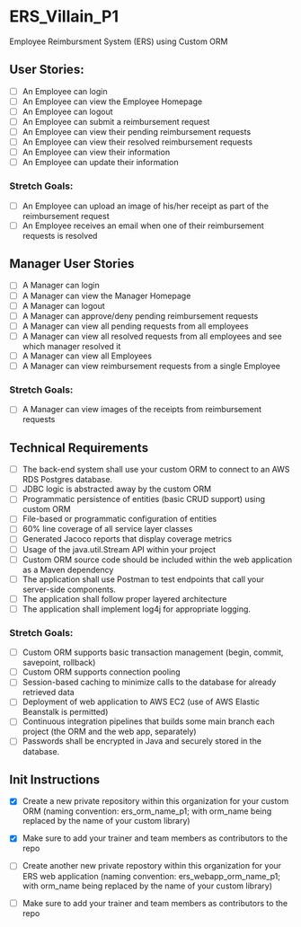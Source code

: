# ERS_Villain_P1
Employee Reimbursment System (ERS) using Custom ORM


## User Stories:

* [ ] An Employee can login
* [ ] An Employee can view the Employee Homepage
* [ ] An Employee can logout
* [ ] An Employee can submit a reimbursement request
* [ ] An Employee can view their pending reimbursement requests
* [ ] An Employee can view their resolved reimbursement requests
* [ ] An Employee can view their information
* [ ] An Employee can update their information

### Stretch Goals:

* [ ] An Employee can upload an image of his/her receipt as part of the reimbursement request
* [ ] An Employee receives an email when one of their reimbursement requests is resolved

## Manager User Stories

* [ ] A Manager can login
* [ ] A Manager can view the Manager Homepage
* [ ] A Manager can logout
* [ ] A Manager can approve/deny pending reimbursement requests
* [ ] A Manager can view all pending requests from all employees
* [ ] A Manager can view all resolved requests from all employees and see which manager resolved it
* [ ] A Manager can view all Employees
* [ ] A Manager can view reimbursement requests from a single Employee

### Stretch Goals:

* [ ] A Manager can view images of the receipts from reimbursement requests

## Technical Requirements

* [ ] The back-end system shall use your custom ORM to connect to an AWS RDS Postgres database.
* [ ] JDBC logic is abstracted away by the custom ORM
* [ ] Programmatic persistence of entities (basic CRUD support) using custom ORM
* [ ] File-based or programmatic configuration of entities
* [ ] 60% line coverage of all service layer classes
* [ ] Generated Jacoco reports that display coverage metrics
* [ ] Usage of the java.util.Stream API within your project
* [ ] Custom ORM source code should be included within the web application as a Maven dependency
* [ ] The application shall use Postman to test endpoints that call your server-side components.
* [ ] The application shall follow proper layered architecture
* [ ] The application shall implement log4j for appropriate logging.

### Stretch Goals:

* [ ] Custom ORM supports basic transaction management (begin, commit, savepoint, rollback)
* [ ] Custom ORM supports connection pooling
* [ ] Session-based caching to minimize calls to the database for already retrieved data
* [ ] Deployment of web application to AWS EC2 (use of AWS Elastic Beanstalk is permitted)
* [ ] Continuous integration pipelines that builds some main branch each project (the ORM and the web app, separately)
* [ ] Passwords shall be encrypted in Java and securely stored in the database.

## Init Instructions

* [x] Create a new private repository within this organization for your custom ORM (naming convention: ers_orm_name_p1; with orm_name being replaced by the name of your custom library)
* [x] Make sure to add your trainer and team members as contributors to the repo
* [ ] Create another new private repostory within this organization for your ERS web application (naming convention: ers_webapp_orm_name_p1; with orm_name being replaced by the name of your custom library)
* [ ] Make sure to add your trainer and team members as contributors to the repo

